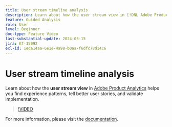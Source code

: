 ```yaml
---
title: User stream timeline analysis
description: Learn about how the user stream view in [!DNL Adobe Product Analytics] helps you find experience patterns, tell better user stories, and validate implementation.
feature: Guided Analysis
role: User
level: Beginner
doc-type: Feature Video
last-substantial-update: 2024-03-15
jira: KT-15092
exl-id: 1eda14aa-6e1e-4a98-b0aa-f6dfc78d14c6
---
```

# User stream timeline analysis

Learn about how the **user stream view** in [Adobe Product Analytics](../../adobe-product-analytics/adobe-product-analytics-overview.md) helps you find experience patterns, tell better user stories, and validate implementation.

>[!VIDEO](https://video.tv.adobe.com/v/3427810/?learn=on)

For more information, please visit the [documentation](https://experienceleague.adobe.com/en/docs/analytics-platform/using/guided-analysis/streams/timeline).
